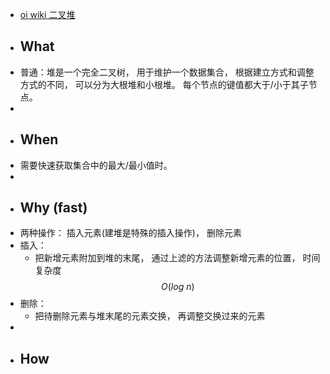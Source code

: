 - [oi wiki 二叉堆](https://oi-wiki.org/ds/binary-heap/)
- ## What
- 普通：堆是一个完全二叉树， 用于维护一个数据集合， 根据建立方式和调整方式的不同， 可以分为大根堆和小根堆。 每个节点的键值都大于/小于其子节点。
-
- ## When
- 需要快速获取集合中的最大/最小值时。
-
- ## Why (fast)
- 两种操作： 插入元素(建堆是特殊的插入操作)， 删除元素
- 插入：
	- 把新增元素附加到堆的末尾， 通过上滤的方法调整新增元素的位置， 时间复杂度$$O(log\ n)$$
- 删除：
	- 把待删除元素与堆末尾的元素交换， 再调整交换过来的元素
-
- ## How